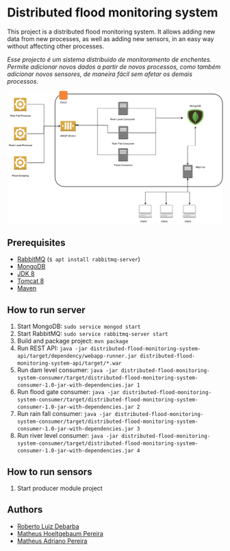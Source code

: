 # Distributed flood monitoring system

This project is a distributed flood monitoring system. It allows adding new data from new processes, as well as adding new sensors, in an easy way without affecting other processes.

*Esse projecto é um sistema distribuido de monitoramento de enchentes. Permite adicionar novos dados a partir de novos processos, como também adicionar novos sensores, de maneira fácil sem afetar os demais processos.*

![diagram](https://github.com/RobertoDebarba/distributed-flood-monitoring-system/blob/master/specs/architeture_diagram.png)

## Prerequisites

* [RabbitMQ](https://www.rabbitmq.com/) (`$ apt install rabbitmq-server`)
* [MongoDB](https://docs.mongodb.com/manual/tutorial/install-mongodb-on-ubuntu/)
* [JDK 8](http://www.oracle.com/technetwork/java/javase/downloads/jdk8-downloads-2133151.html)
* [Tomcat 8](https://tomcat.apache.org/download-80.cgi)
* [Maven](https://maven.apache.org/)

## How to run server

1. Start MongoDB: `sudo service mongod start`
1. Start RabbitMQ: `sudo service rabbitmq-server start`
1. Build and package project: `mvn package`
1. Run REST API: `java -jar distributed-flood-monitoring-system-api/target/dependency/webapp-runner.jar distributed-flood-monitoring-system-api/target/*.war`
1. Run dam level consumer: `java -jar distributed-flood-monitoring-system-consumer/target/distributed-flood-monitoring-system-consumer-1.0-jar-with-dependencies.jar 1`
1. Run flood gate consumer: `java -jar distributed-flood-monitoring-system-consumer/target/distributed-flood-monitoring-system-consumer-1.0-jar-with-dependencies.jar 2`
1. Run rain fall consumer: `java -jar distributed-flood-monitoring-system-consumer/target/distributed-flood-monitoring-system-consumer-1.0-jar-with-dependencies.jar 3`
1. Run river level consumer: `java -jar distributed-flood-monitoring-system-consumer/target/distributed-flood-monitoring-system-consumer-1.0-jar-with-dependencies.jar 4`

## How to run sensors

1. Start producer module project

## Authors

* [Roberto Luiz Debarba](https://github.com/RobertoDebarba)
* [Matheus Hoeltgebaum Pereira](https://github.com/matheushoeltgebaum)
* [Matheus Adriano Pereira](https://github.com/matheusPereiraKrumm)
